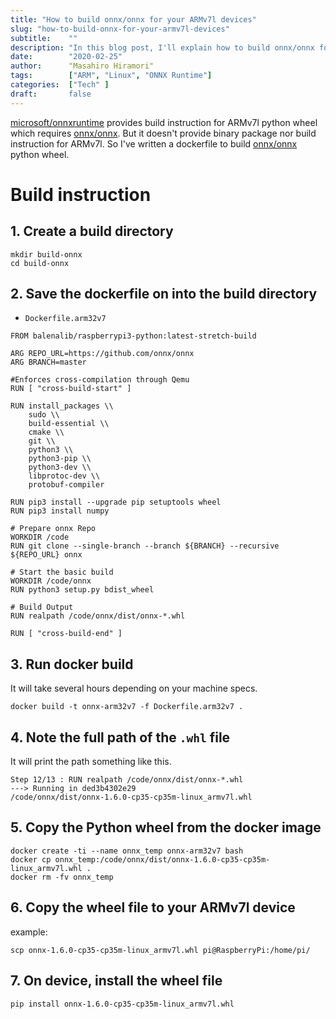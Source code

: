 ```yaml
---
title: "How to build onnx/onnx for your ARMv7l devices"
slug: "how-to-build-onnx-for-your-armv7l-devices"
subtitle:    ""
description: "In this blog post, I'll explain how to build onnx/onnx for ARMv7l devices."
date:        "2020-02-25"
author:      "Masahiro Hiramori"
tags:        ["ARM", "Linux", "ONNX Runtime"]
categories:  ["Tech" ]
draft:       false
---
```


[microsoft/onnxruntime](https://github.com/microsoft/onnxruntime) provides build instruction for ARMv7l python wheel which requires [onnx/onnx](https://github.com/onnx/onnx). But it doesn't provide binary package nor build instruction for ARMv7l. So I've written a dockerfile to build [onnx/onnx](https://github.com/onnx/onnx) python wheel.


# Build instruction

## 1. Create a build directory

```
mkdir build-onnx
cd build-onnx
```

## 2. Save the dockerfile on into the build directory

- `Dockerfile.arm32v7`

```
FROM balenalib/raspberrypi3-python:latest-stretch-build

ARG REPO_URL=https://github.com/onnx/onnx
ARG BRANCH=master

#Enforces cross-compilation through Qemu
RUN [ "cross-build-start" ]

RUN install_packages \\
    sudo \\
    build-essential \\
    cmake \\
    git \\
    python3 \\
    python3-pip \\
    python3-dev \\
    libprotoc-dev \\
    protobuf-compiler

RUN pip3 install --upgrade pip setuptools wheel
RUN pip3 install numpy

# Prepare onnx Repo
WORKDIR /code
RUN git clone --single-branch --branch ${BRANCH} --recursive ${REPO_URL} onnx

# Start the basic build
WORKDIR /code/onnx
RUN python3 setup.py bdist_wheel

# Build Output
RUN realpath /code/onnx/dist/onnx-*.whl

RUN [ "cross-build-end" ]
```

## 3. Run docker build

It will take several hours depending on your machine specs.

```
docker build -t onnx-arm32v7 -f Dockerfile.arm32v7 .
```

## 4. Note the full path of the `.whl` file

It will print the path something like this.

```
Step 12/13 : RUN realpath /code/onnx/dist/onnx-*.whl
---> Running in ded3b4302e29
/code/onnx/dist/onnx-1.6.0-cp35-cp35m-linux_armv7l.whl
```

## 5. Copy the Python wheel from the docker image

```
docker create -ti --name onnx_temp onnx-arm32v7 bash
docker cp onnx_temp:/code/onnx/dist/onnx-1.6.0-cp35-cp35m-linux_armv7l.whl .
docker rm -fv onnx_temp
```

## 6. Copy the wheel file to your ARMv7l device

example:

```
scp onnx-1.6.0-cp35-cp35m-linux_armv7l.whl pi@RaspberryPi:/home/pi/
```

## 7. On device, install the wheel file

```
pip install onnx-1.6.0-cp35-cp35m-linux_armv7l.whl
```